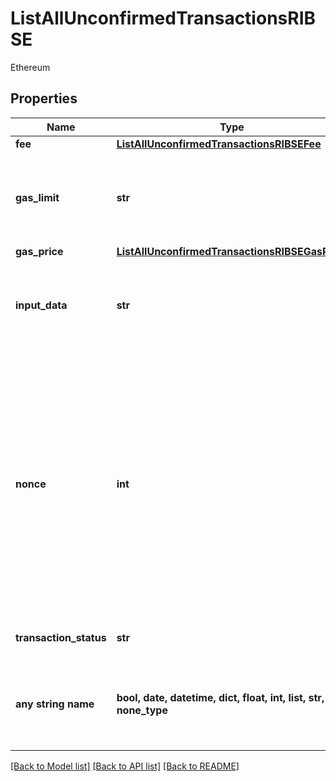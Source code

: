 # ListAllUnconfirmedTransactionsRIBSE

Ethereum

## Properties
Name | Type | Description | Notes
------------ | ------------- | ------------- | -------------
**fee** | [**ListAllUnconfirmedTransactionsRIBSEFee**](ListAllUnconfirmedTransactionsRIBSEFee.md) |  | 
**gas_limit** | **str** | Represents the amount of gas used by this specific transaction alone. | 
**gas_price** | [**ListAllUnconfirmedTransactionsRIBSEGasPrice**](ListAllUnconfirmedTransactionsRIBSEGasPrice.md) |  | 
**input_data** | **str** | Represents additional information that is required for the transaction. | 
**nonce** | **int** | Represents the sequential running number for an address, starting from 0 for the first transaction. E.g., if the nonce of a transaction is 10, it would be the 11th transaction sent from the sender&#39;s address. | 
**transaction_status** | **str** | Defines the transaction status. | 
**any string name** | **bool, date, datetime, dict, float, int, list, str, none_type** | any string name can be used but the value must be the correct type | [optional]

[[Back to Model list]](../README.md#documentation-for-models) [[Back to API list]](../README.md#documentation-for-api-endpoints) [[Back to README]](../README.md)


